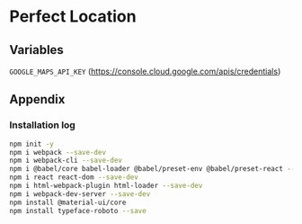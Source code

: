Perfect Location
================


## Variables

`GOOGLE_MAPS_API_KEY` (https://console.cloud.google.com/apis/credentials)


## Appendix

### Installation log

```bash
npm init -y
npm i webpack --save-dev
npm i webpack-cli --save-dev
npm i @babel/core babel-loader @babel/preset-env @babel/preset-react --save-dev
npm i react react-dom --save-dev
npm i html-webpack-plugin html-loader --save-dev
npm i webpack-dev-server --save-dev
npm install @material-ui/core
npm install typeface-roboto --save
```